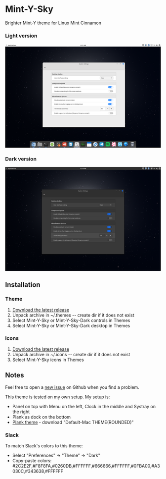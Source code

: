 # Mint-Y-Sky
Brighter Mint-Y theme for Linux Mint Cinnamon

### Light version
![Screenshot](https://github.com/rschouwenburg/Mint-Y-Sky/raw/master/files/screenshot.png)

### Dark version

![Screenshot Dark](https://github.com/rschouwenburg/Mint-Y-Sky/raw/master/files/screenshot-dark.png)

## Installation

### Theme
1. [Download the latest release](https://github.com/rschouwenburg/Mint-Y-Sky/releases)
2. Unpack archive in ~/.themes -- create dir if it does not exist
3. Select Mint-Y-Sky or Mint-Y-Sky-Dark controls in Themes
4. Select Mint-Y-Sky or Mint-Y-Sky-Dark desktop in Themes

### Icons
1. [Download the latest release](https://github.com/rschouwenburg/Mint-Y-Sky/releases)
2. Unpack archive in ~/.icons -- create dir if it does not exist
3. Select Mint-Y-Sky icons in Themes

## Notes

Feel free to open a [new issue](https://github.com/rschouwenburg/Mint-Y-Sky/issues) on Github when you find a problem.

This theme is tested on my own setup. My setup is:

* Panel on top with Menu on the left, Clock in the middle and Systray on the right
* Plank as dock on the bottom
* [Plank theme](https://www.gnome-look.org/p/1201564/) - download "Default-Mac THEME(ROUNDED)"

### Slack

To match Slack's colors to this theme:
* Select "Preferences" -> "Theme" -> "Dark"
* Copy-paste colors: #2C2E2F,#F8F8FA,#0260DB,#FFFFFF,#666666,#FFFFFF,#0FBA00,#A3030C,#343638,#FFFFFF
